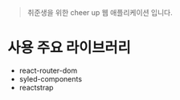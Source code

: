 > 취준생을 위한 cheer up 웹 애플리케이션 입니다.

# 사용 주요 라이브러리

- react-router-dom
- syled-components
- reactstrap

